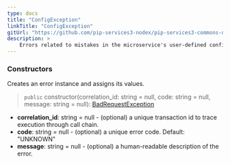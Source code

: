 ```yaml
---
type: docs
title: "ConfigException"
linkTitle: "ConfigException"
gitUrl: "https://github.com/pip-services3-nodex/pip-services3-commons-nodex"
description: >
    Errors related to mistakes in the microservice's user-defined configurations.
---
```



### Constructors
Creates an error instance and assigns its values.

> `public` constructor(correlation_id: string = null, code: string = null, message: string = null): [BadRequestException]()

- **correlation_id**: string = null - (optional) a unique transaction id to trace execution through call chain.
- **code**: string = null - (optional) a unique error code. Default: "UNKNOWN"
- **message**: string = null - (optional) a human-readable description of the error.

